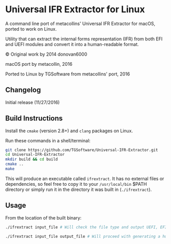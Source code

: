 # Universal IFR Extractor for Linux

A command line port of metacollins' Universal IFR Extractor for macOS, ported to work on Linux.

Utility that can extract the internal forms representation (IFR) from both EFI and UEFI modules and convert it into a human-readable format.

© Original work by 2014 donovan6000

macOS port by metacollin, 2016

Ported to Linux by TGSoftware from metacollins' port, 2016

## Changelog

Initial release (11/27/2016)

## Build Instructions

Install the `cmake` (version 2.8+) and `clang` packages on Linux.

Run these commands in a shell/terminal:

``` sh
git clone https://github.com/TGSoftware/Universal-IFR-Extractor.git
cd Universal-IFR-Extractor
mkdir build && cd build
cmake ..
make
```

This will produce an executable called `ifrextract`.  It has no external files or dependencies, so feel free to copy it to your `/usr/local/bin` $PATH directory or simply run it in the directory it was built in (`./ifrextract`).

## Usage

From the location of the built binary:

``` sh
./ifrextract input_file # Will check the file type and output UEFI, EFI, or UNKNOWN

./ifrextract input_file output_file # Will proceed with generating a human readable extraction.
```

